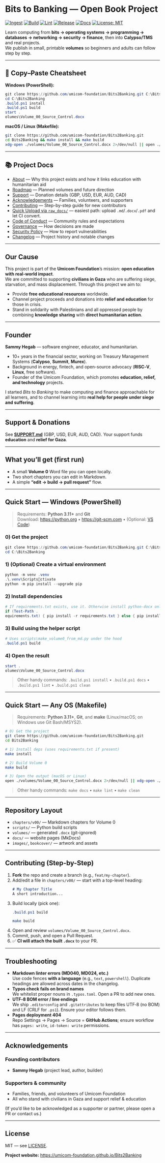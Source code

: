 # Bits to Banking — Open Book Project
[![Ingest](https://github.com/umicom-foundation/Bits2Banking/actions/workflows/ingest.yml/badge.svg?branch=main)](https://github.com/umicom-foundation/Bits2Banking/actions/workflows/ingest.yml)
[![Build](https://github.com/umicom-foundation/Bits2Banking/actions/workflows/build-volume0.yml/badge.svg)](https://github.com/umicom-foundation/Bits2Banking/actions/workflows/build-volume0.yml)
[![Lint](https://github.com/umicom-foundation/Bits2Banking/actions/workflows/lint.yml/badge.svg)](https://github.com/umicom-foundation/Bits2Banking/actions/workflows/lint.yml)
[![Release](https://img.shields.io/github/v/release/umicom-foundation/Bits2Banking?display_name=tag&sort=semver)](https://github.com/umicom-foundation/Bits2Banking/releases/latest)
[![Docs](https://img.shields.io/badge/docs-online-blue)](https://umicom-foundation.github.io/Bits2Banking)
[![License: MIT](https://img.shields.io/badge/License-MIT-yellow.svg)](LICENSE)

Learn computing from **bits → operating systems → programming → databases → networking → security → finance**, then into **Calypso/TMS** and real projects.  
We publish in small, printable **volumes** so beginners and adults can follow step by step.

---

## 🚀 Copy–Paste Cheatsheet

**Windows (PowerShell):**
```powershell
git clone https://github.com/umicom-foundation/Bits2Banking.git C:\Bits2Banking
cd C:\Bits2Banking
.build.ps1 install
.build.ps1 build
start .
olumes\Volume_00_Source_Control.docx
```

**macOS / Linux (Makefile):**
```bash
git clone https://github.com/umicom-foundation/Bits2Banking.git
cd Bits2Banking && make install && make build
xdg-open ./volumes/Volume_00_Source_Control.docx 2>/dev/null || open ./volumes/Volume_00_Source_Control.docx
```

---

## 📚 Project Docs

- [About](ABOUT.md) — Why this project exists and how it links education with humanitarian aid  
- [Roadmap](ROADMAP.md) — Planned volumes and future direction  
- [Support](SUPPORT.md) — Donation details (GBP, USD, EUR, AUD, CAD)  
- [Acknowledgements](ACKNOWLEDGEMENTS.md) — Families, volunteers, and supporters  
- [Contributing](.github/CONTRIBUTING.md) — Step-by-step guide for new contributors
- [Quick Upload via `raw_docs/`](docs/CONTRIBUTING_RAW_DOCS.md) — easiest path: upload `.md`/`.docx`/`.pdf` and let CI convert.  
- [Code of Conduct](.github/CODE_OF_CONDUCT.md) — Community rules and expectations  
- [Governance](GOVERNANCE.md) — How decisions are made  
- [Security Policy](.github/SECURITY.md) — How to report vulnerabilities  
- [Changelog](CHANGELOG.md) — Project history and notable changes

---

## Our Cause

This project is part of the **Umicom Foundation**’s mission: **open education with real-world impact**.  
We are committed to supporting **civilians in Gaza** who are suffering siege, starvation, and mass displacement. Through this project we aim to:  

- Provide **free educational resources** worldwide.  
- Channel project proceeds and donations into **relief and education** for those in crisis.  
- Stand in solidarity with Palestinians and all oppressed people by combining **knowledge sharing** with **direct humanitarian action**.  

---

## Founder

**Sammy Hegab** — software engineer, educator, and humanitarian.  

- 10+ years in the financial sector, working on Treasury Management Systems (**Calypso**, **Summit**, **Murex**).  
- Background in energy, fintech, and open-source advocacy (**RISC‑V**, **Linux**, free software).  
- Founder of the Umicom Foundation, which promotes **education, relief, and technology** projects.  

I started *Bits to Banking* to make computing and finance approachable for all learners, and to channel learning into **real help for people under siege and suffering**.

---

## Support & Donations

See **[SUPPORT.md](SUPPORT.md)** (GBP, USD, EUR, AUD, CAD). Your support funds **education** and **relief for Gaza**.

---

## What you’ll get (first run)

- A small **Volume 0** Word file you can open locally.  
- Two short chapters you can edit in Markdown.  
- A simple **“edit → build → pull request”** flow.  

---

## Quick Start — Windows (PowerShell)

> Requirements: **Python 3.11+** and **Git**  
> Download: <https://python.org> • <https://git-scm.com> • (Optional: [VS Code](https://code.visualstudio.com))

### 0) Get the project
```powershell
git clone https://github.com/umicom-foundation/Bits2Banking.git C:\Bits2Banking
cd C:\Bits2Banking
```

### 1) (Optional) Create a virtual environment
```powershell
python -m venv .venv
.\.venv\Scriptsctivate
python -m pip install --upgrade pip
```

### 2) Install dependencies
```powershell
# If requirements.txt exists, use it. Otherwise install python-docx only.
if (Test-Path .
equirements.txt) { pip install -r requirements.txt } else { pip install python-docx }
```

### 3) Build using the helper script
```powershell
# Uses scripts\make_volume0_from_md.py under the hood
.build.ps1 build
```

### 4) Open the result
```powershell
start .
olumes\Volume_00_Source_Control.docx
```

> Other handy commands: `.build.ps1 install` • `.build.ps1 docs` • `.build.ps1 lint` • `.build.ps1 clean`

---

## Quick Start — Any OS (Makefile)

> Requirements: **Python 3.11+**, **Git**, and **make** (Linux/macOS; on Windows use Git Bash/MSYS2).

```bash
# 0) Get the project
git clone https://github.com/umicom-foundation/Bits2Banking.git
cd Bits2Banking

# 1) Install deps (uses requirements.txt if present)
make install

# 2) Build Volume 0
make build

# 3) Open the output (macOS or Linux)
open ./volumes/Volume_00_Source_Control.docx 2>/dev/null || xdg-open ./volumes/Volume_00_Source_Control.docx
```

> Other handy commands: `make docs` • `make lint` • `make clean`

---

## Repository Layout

- `chapters/v00/` — Markdown chapters for Volume 0  
- `scripts/` — Python build scripts  
- `volumes/` — generated `.docx` (git-ignored)  
- `docs/` — website pages (MkDocs)  
- `images/`, `bookcover/` — artwork and assets  

---

## Contributing (Step-by-Step)

1. **Fork** the repo and create a branch (e.g., `feat/my-chapter`).  
2. Add/edit a file in `chapters/v00/` — start with a top-level heading:
   ```markdown
   # My Chapter Title
   A short introduction...
   ```
3. Build locally (pick one):  
   ```powershell
   .build.ps1 build
   ```
   ```bash
   make build
   ```
4. Open and review `volumes/Volume_00_Source_Control.docx`.  
5. Commit, push, and open a Pull Request.  
6. ✅ **CI will attach the built `.docx`** to your PR.  

---

## Troubleshooting

- **Markdown linter errors (MD040, MD024, etc.)**  
  Use code fences **with a language** (e.g., `text`, `powershell`). Duplicate headings are allowed across dates in the changelog.
- **Typos check fails on brand names**  
  We whitelist proper nouns in `.typos.toml`. Open a PR to add new ones.  
- **UTF‑8 BOM error / line endings**  
  We ship `.editorconfig` and `.gitattributes` to keep files UTF‑8 (no BOM) and LF (CRLF for `.ps1`). Ensure your editor follows them.  
- **Pages deployment 404**  
  Repo Settings → Pages → Source = **GitHub Actions**; ensure workflow has `pages: write`, `id-token: write` permissions.

---

## Acknowledgements

### Founding contributors
- **Sammy Hegab** (project lead, author, builder)  

### Supporters & community
- Families, friends, and volunteers of Umicom Foundation  
- All who stand with civilians in Gaza and support relief & education  

(If you’d like to be acknowledged as a supporter or partner, please open a PR or contact us.)  

---

## License

MIT — see [LICENSE](LICENSE).

**Project website:** <https://umicom-foundation.github.io/Bits2Banking>
